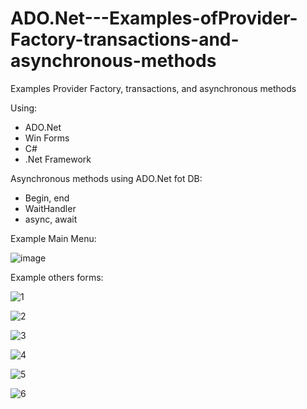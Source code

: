 # ADO.Net---Examples-ofProvider-Factory-transactions-and-asynchronous-methods
Examples Provider Factory, transactions, and asynchronous methods 

Using:
- ADO.Net 
- Win Forms
- C#
- .Net Framework 

Asynchronous methods using ADO.Net fot DB:
- Begin, end
- WaitHandler
- async, await

Example Main Menu: 

![image](https://github.com/user-attachments/assets/e2b1512e-daca-4106-b480-1c34d7c12a76)

Example others forms:

![1](https://github.com/user-attachments/assets/b6f24c0a-6cce-4d90-8189-55568be7a59a)

![2](https://github.com/user-attachments/assets/ce63bee7-48ee-43f9-b914-f8bb3507256f)

![3](https://github.com/user-attachments/assets/b2bdd89b-628c-4c17-ba06-be6aa46b77b5)

![4](https://github.com/user-attachments/assets/e719743a-313f-4a16-914c-604b57d60f00)

![5](https://github.com/user-attachments/assets/d4a88951-b645-4d47-be48-d2bb6c7b1dc0)

![6](https://github.com/user-attachments/assets/892de49a-3ce9-4fe3-aedf-696de91febb2)
